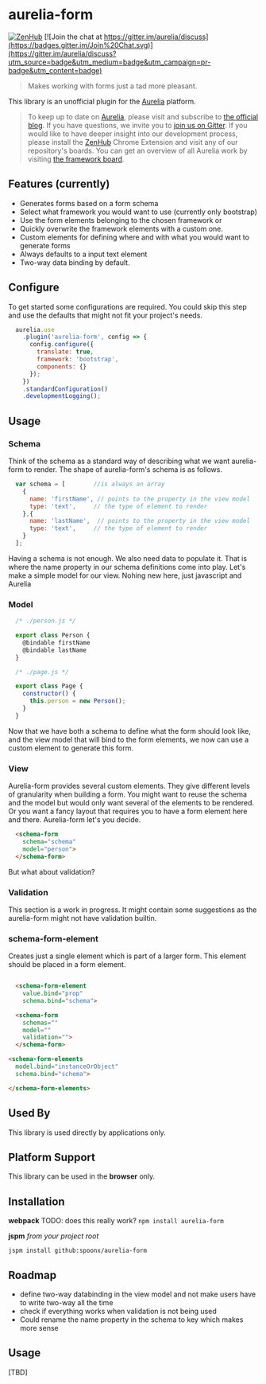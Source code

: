 # aurelia-form

[![ZenHub](https://raw.githubusercontent.com/ZenHubIO/support/master/zenhub-badge.png)](https://zenhub.io)
[![Join the chat at https://gitter.im/aurelia/discuss](https://badges.gitter.im/Join%20Chat.svg)](https://gitter.im/aurelia/discuss?utm_source=badge&utm_medium=badge&utm_campaign=pr-badge&utm_content=badge)

> Makes working with forms just a tad more pleasant. 

This library is an unofficial plugin for the [Aurelia](http://www.aurelia.io/) platform.

> To keep up to date on [Aurelia](http://www.aurelia.io/), please visit and subscribe to [the official blog](http://blog.durandal.io/). If you have questions, we invite you to [join us on Gitter](https://gitter.im/aurelia/discuss). If you would like to have deeper insight into our development process, please install the [ZenHub](https://zenhub.io) Chrome Extension and visit any of our repository's boards. You can get an overview of all Aurelia work by visiting [the framework board](https://github.com/aurelia/framework#boards).

## Features (currently)

- Generates forms based on a form schema
- Select what framework you would want to use (currently only bootstrap)
- Use the form elements belonging to the chosen framework or
- Quickly overwrite the framework elements with a custom one.
- Custom elements for defining where and with what you would want to generate
  forms
- Always defaults to a input text element
- Two-way data binding by default.

## Configure

To get started some configurations are required. You could skip this step and
use the defaults that might not fit your project's needs.

```js
  aurelia.use
    .plugin('aurelia-form', config => {
      config.configure({
        translate: true,
        framework: 'bootstrap',
        components: {}
      });
    })
    .standardConfiguration()
    .developmentLogging();
```

## Usage

### Schema

Think of the schema as a standard way of describing what we want aurelia-form to
render. The shape of aurelia-form's schema is as follows.

```js
  var schema = [        //is always an array
    {
      name: 'firstName', // points to the property in the view model
      type: 'text',     // the type of element to render
    },{
      name: 'lastName',  // points to the property in the view model
      type: 'text',     // the type of element to render
    }
  ];
```

Having a schema is not enough. We also need data to populate it. That is where
the name property in our schema definitions come into play. Let's make a simple
model for our view. Nohing new here, just javascript and Aurelia

### Model

```js
  /* ./person.js */

  export class Person {
    @bindable firstName
    @bindable lastName
  }

  /* ./page.js */

  export class Page {
    constructor() {
      this.person = new Person();
    }
  }
```

Now that we have both a schema to define what the form should look like, and the
view model that will bind to the form elements, we now can use a custom element
to generate this form.

### View

Aurelia-form provides several custom elements. They give different levels of
granularity when building a form. You might want to reuse the schema and the
model but would only want several of the elements to be rendered. Or you want
a fancy layout that requires you to have a form element here and there.
Aurelia-form let's you decide.

```html
  <schema-form
    schema="schema"
    model="person">
  </schema-form>
```
But what about validation?

### Validation 

This section is a work in progress. It might contain some suggestions as the
aurelia-form might not have validation builtin.

### schema-form-element

Creates just a single element which is part of a larger form. This element
should be placed in a form element.

```html

  <schema-form-element
    value.bind="prop"
    schema.bind="schema">

  <schema-form
    schemas=""
    model=""
    validation="">
  </schema-form>

```

```html
<schema-form-elements
  model.bind="instanceOrObject"
  schema.bind="schema">

</schema-form-elements>
```

## Used By

This library is used directly by applications only.

## Platform Support

This library can be used in the **browser** only.

## Installation

**webpack**
TODO: does this really work?
`npm install aurelia-form`

**jspm**
*from your project root*

`jspm install github:spoonx/aurelia-form`

## Roadmap

- define two-way databinding in the view model and not make users have to write
  two-way all the time
- check if everything works when validation is not being used
- Could rename the name property in the schema to key which makes more sense

## Usage
[TBD]

